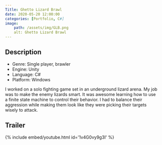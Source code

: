 ```yaml
---
Title: Ghetto Lizard Brawl
date: 2020-05-20 12:00:00
categories: [Portfolio, C#]
image:
    path: /assets/img/GLB.png
    alt: Ghetto Lizard Brawl
---
```

## Description
- Genre: Single player, brawler
- Engine: Unity
- Language: C#
- Platform: Windows

I worked on a solo fighting game set in an underground lizard arena. My job was to make the enemy lizards smart. It was awesome learning how to use a finite state machine to control their behavior. I had to balance their aggression while making them look like they were picking their targets wisely to attack.

## Trailer
{% include embed/youtube.html id='1v4G0vy9g3I' %}